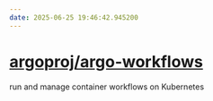 ```yaml
---
date: 2025-06-25 19:46:42.945200
---
```


# [argoproj/argo-workflows](https://github.com/argoproj/argo-workflows)

run and manage container workflows on Kubernetes